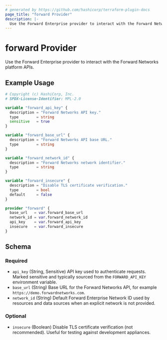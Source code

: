 ```yaml
---
# generated by https://github.com/hashicorp/terraform-plugin-docs
page_title: "forward Provider"
description: |-
  Use the Forward Enterprise provider to interact with the Forward Networks platform APIs.
---
```


# forward Provider

Use the Forward Enterprise provider to interact with the Forward Networks platform APIs.

## Example Usage

```terraform
# Copyright (c) HashiCorp, Inc.
# SPDX-License-Identifier: MPL-2.0

variable "forward_api_key" {
  description = "Forward Networks API key."
  type        = string
  sensitive   = true
}

variable "forward_base_url" {
  description = "Forward Networks API base URL."
  type        = string
}

variable "forward_network_id" {
  description = "Forward Networks network identifier."
  type        = string
}

variable "forward_insecure" {
  description = "Disable TLS certificate verification."
  type        = bool
  default     = false
}

provider "forward" {
  base_url   = var.forward_base_url
  network_id = var.forward_network_id
  api_key    = var.forward_api_key
  insecure   = var.forward_insecure
}
```

<!-- schema generated by tfplugindocs -->
## Schema

### Required

- `api_key` (String, Sensitive) API key used to authenticate requests. Marked sensitive and typically sourced from the `FORWARD_API_KEY` environment variable.
- `base_url` (String) Base URL for the Forward Networks API, for example `https://demo.forwardnetworks.com`.
- `network_id` (String) Default Forward Enterprise Network ID used by resources and data sources when an explicit network is not provided.

### Optional

- `insecure` (Boolean) Disable TLS certificate verification (not recommended). Useful for testing against development appliances.
